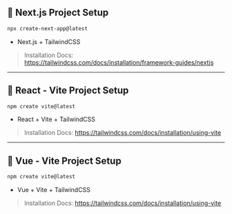 ## 📌 Next.js Project Setup
```sh
npx create-next-app@latest
```
- Next.js + TailwindCSS
>Installation Docs: https://tailwindcss.com/docs/installation/framework-guides/nextjs

--------
## 📌 React - Vite Project Setup
```sh
npm create vite@latest
```
- React + Vite + TailwindCSS
>Installation Docs: https://tailwindcss.com/docs/installation/using-vite

--------
## 📌 Vue - Vite Project Setup 

```sh
npm create vite@latest
```
- Vue + Vite + TailwindCSS
>Installation Docs: https://tailwindcss.com/docs/installation/using-vite
